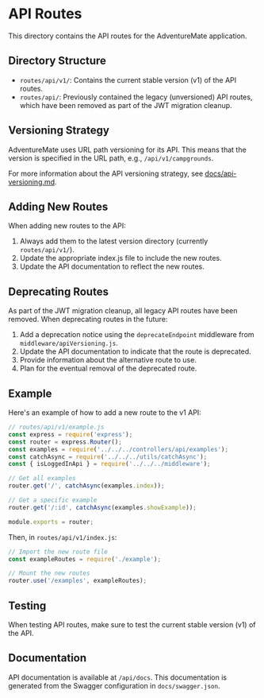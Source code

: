 # API Routes

This directory contains the API routes for the AdventureMate application.

## Directory Structure

- `routes/api/v1/`: Contains the current stable version (v1) of the API routes.
- `routes/api/`: Previously contained the legacy (unversioned) API routes, which have been removed as part of the JWT migration cleanup.

## Versioning Strategy

AdventureMate uses URL path versioning for its API. This means that the version is specified in the URL path, e.g., `/api/v1/campgrounds`.

For more information about the API versioning strategy, see [docs/api-versioning.md](../../docs/api-versioning.md).

## Adding New Routes

When adding new routes to the API:

1. Always add them to the latest version directory (currently `routes/api/v1/`).
2. Update the appropriate index.js file to include the new routes.
3. Update the API documentation to reflect the new routes.

## Deprecating Routes

As part of the JWT migration cleanup, all legacy API routes have been removed. When deprecating routes in the future:

1. Add a deprecation notice using the `deprecateEndpoint` middleware from `middleware/apiVersioning.js`.
2. Update the API documentation to indicate that the route is deprecated.
3. Provide information about the alternative route to use.
4. Plan for the eventual removal of the deprecated route.

## Example

Here's an example of how to add a new route to the v1 API:

```javascript
// routes/api/v1/example.js
const express = require('express');
const router = express.Router();
const examples = require('../../../controllers/api/examples');
const catchAsync = require('../../../utils/catchAsync');
const { isLoggedInApi } = require('../../../middleware');

// Get all examples
router.get('/', catchAsync(examples.index));

// Get a specific example
router.get('/:id', catchAsync(examples.showExample));

module.exports = router;
```

Then, in `routes/api/v1/index.js`:

```javascript
// Import the new route file
const exampleRoutes = require('./example');

// Mount the new routes
router.use('/examples', exampleRoutes);
```

## Testing

When testing API routes, make sure to test the current stable version (v1) of the API.

## Documentation

API documentation is available at `/api/docs`. This documentation is generated from the Swagger configuration in `docs/swagger.json`.
